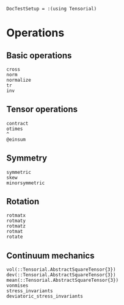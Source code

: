 ```@meta
DocTestSetup = :(using Tensorial)
```

# Operations

## Basic operations

```@docs
cross
norm
normalize
tr
inv
```

## Tensor operations

```@docs
contract
otimes
^
@einsum
```

## Symmetry

```@docs
symmetric
skew
minorsymmetric
```

## Rotation

```@docs
rotmatx
rotmaty
rotmatz
rotmat
rotate
```

## Continuum mechanics

```@docs
vol(::Tensorial.AbstractSquareTensor{3})
dev(::Tensorial.AbstractSquareTensor{3})
mean(::Tensorial.AbstractSquareTensor{3})
vonmises
stress_invariants
deviatoric_stress_invariants
```
